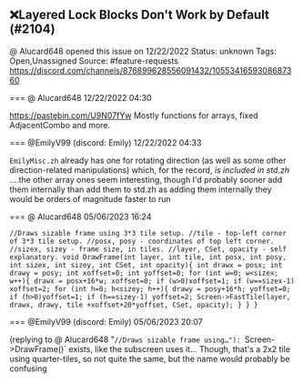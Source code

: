 ## ❌Layered Lock Blocks Don't Work by Default (#2104)
@ Alucard648 opened this issue on 12/22/2022
Status: unknown
Tags: Open,Unassigned
Source: #feature-requests https://discord.com/channels/876899628556091432/1055341659308687360


=== @ Alucard648 12/22/2022 04:30

https://pastebin.com/U9N07fYw
Mostly functions for arrays, fixed AdjacentCombo and more.

=== @EmilyV99 (discord: Emily) 12/22/2022 04:33

`EmilyMisc.zh` already has one for rotating direction (as well as some other direction-related manipulations)
which, for the record, *is included in std.zh*
....the other array ones seem interesting, though I'd probably sooner add them internally than add them to std.zh
as adding them internally they would be orders of magnitude faster to run

=== @ Alucard648 05/06/2023 16:24

`//Draws sizable frame using 3*3 tile setup.
//tile - top-left corner of 3*3 tile setup.
//posx, posy - coordinates of top left corner.
//sizex, sizey - frame size, in tiles.
//layer, CSet, opacity - self explanatory.
void DrawFrame(int layer, int tile, int posx, int posy, int sizex, int sizey, int CSet, int opacity){
    int drawx = posx;
    int drawy = posy;
    int xoffset=0;
    int yoffset=0;
    for (int w=0; w<sizex; w++){
        drawx = posx+16*w;
        xoffset=0;
        if (w>0)xoffset=1;
        if (w==sizex-1) xoffset=2;
        for (int h=0; h<sizey; h++){
            drawy = posy+16*h;
            yoffset=0;
            if (h>0)yoffset=1;
            if (h==sizey-1) yoffset=2;
            Screen->FastTile(layer, drawx, drawy, tile +xoffset+20*yoffset, CSet, opacity);
        }
    }
}`

=== @EmilyV99 (discord: Emily) 05/06/2023 20:07

(replying to @ Alucard648 "`//Draws sizable frame using…"): `Screen->DrawFrame()` exists, like the subscreen uses it... Though, that's a 2x2 tile using quarter-tiles, so not quite the same, but the name would probably be confusing
